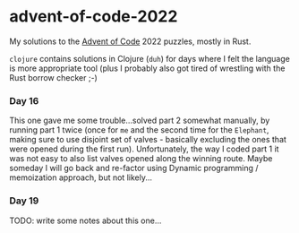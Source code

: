 # advent-of-code-2022

My solutions to the [Advent of Code](https://adventofcode.com/) 2022 puzzles, mostly in Rust.

`clojure` contains solutions in Clojure (`duh`) for days where I felt the language is more appropriate tool
(plus I probably also got tired of wrestling with the Rust borrow checker ;-)

### Day 16

This one gave me some trouble...solved part 2 somewhat manually, by running part 1 twice (once for `me` and the
second time for the `Elephant`, making sure to use disjoint set of valves - basically excluding the ones that were
opened during the first run). Unfortunately, the way I coded part 1 it was not easy to also list valves opened along 
the winning route. Maybe someday I will go back and re-factor using Dynamic programming / memoization approach, but not likely...

### Day 19

TODO: write some notes about this one...